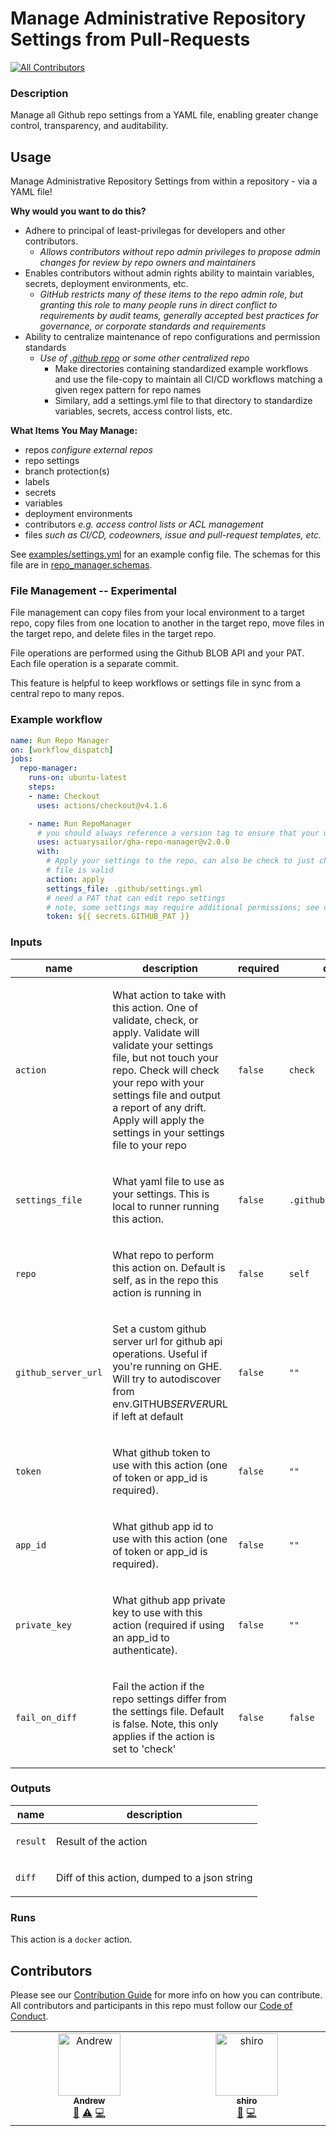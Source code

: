 # Manage Administrative Repository Settings from Pull-Requests
<!-- ALL-CONTRIBUTORS-BADGE:START - Do not remove or modify this section -->
[![All Contributors](https://img.shields.io/badge/all_contributors-2-orange.svg?style=flat-square)](#contributors-)
<!-- ALL-CONTRIBUTORS-BADGE:END -->

<!-- action-docs-description source="action.yml" -->
### Description

Manage all Github repo settings from a YAML file, enabling greater change control, transparency, and auditability.
<!-- action-docs-description source="action.yml" -->

## Usage

Manage Administrative Repository Settings from within a repository - via a YAML file!

**Why would you want to do this?**
* Adhere to principal of least-privilegas for developers and other contributors.
  * *Allows contributors without repo admin privileges to propose admin changes for review by repo owners and maintainers*
* Enables contributors without admin rights ability to maintain variables, secrets, deployment environments, etc.
  * *GitHub restricts many of these items to the repo admin role, but granting this role to many people runs in direct conflict to requirements by audit teams, generally accepted best practices for governance, or corporate standards and requirements*
* Ability to centralize maintenance of repo configurations and permission standards
  * *Use of [.github repo](https://www.freecodecamp.org/news/how-to-use-the-dot-github-repository/) or some other centralized repo*
    * Make directories containing standardized example workflows and use the file-copy to maintain all CI/CD workflows matching a given regex pattern for repo names
    * Similary, add a settings.yml file to that directory to standardize variables, secrets, access control lists, etc.

**What Items You May Manage:**

* repos *configure external repos*
* repo settings
* branch protection(s)
* labels
* secrets
* variables
* deployment environments
* contributors *e.g. access control lists or ACL management*
* files *such as CI/CD, codeowners, issue and pull-request templates, etc.*

See [examples/settings.yml](./examples/settings.yml) for an example config file. The schemas for this file are in [repo_manager.schemas](./repo_magager/schemas).

### File Management -- Experimental

File management can copy files from your local environment to a target repo, copy files from one location to another in the target repo, move files in the target repo, and delete files in the target repo.

File operations are performed using the Github BLOB API and your PAT. Each file operation is a separate commit.

This feature is helpful to keep workflows or settings file in sync from a central repo to many repos.

### Example workflow

```yaml
name: Run Repo Manager
on: [workflow_dispatch]
jobs:
  repo-manager:
    runs-on: ubuntu-latest
    steps:
    - name: Checkout
      uses: actions/checkout@v4.1.6

    - name: Run RepoManager
      # you should always reference a version tag to ensure that your use of an action never changes until you update it
      uses: actuarysailor/gha-repo-manager@v2.0.0
      with:
        # Apply your settings to the repo, can also be check to just check repo settings vs your file or validate, to validate your
        # file is valid
        action: apply
        settings_file: .github/settings.yml
        # need a PAT that can edit repo settings
        # note, some settings may require additional permissions; see comments in examples/settings.yml for details
        token: ${{ secrets.GITHUB_PAT }}

```

<!-- action-docs-inputs source="action.yml" -->
### Inputs

| name | description | required | default |
| --- | --- | --- | --- |
| `action` | <p>What action to take with this action. One of validate, check, or apply. Validate will validate your settings file, but not touch your repo. Check will check your repo with your settings file and output a report of any drift. Apply will apply the settings in your settings file to your repo</p> | `false` | `check` |
| `settings_file` | <p>What yaml file to use as your settings. This is local to runner running this action.</p> | `false` | `.github/settings.yml` |
| `repo` | <p>What repo to perform this action on. Default is self, as in the repo this action is running in</p> | `false` | `self` |
| `github_server_url` | <p>Set a custom github server url for github api operations. Useful if you're running on GHE. Will try to autodiscover from env.GITHUB<em>SERVER</em>URL if left at default</p> | `false` | `""` |
| `token` | <p>What github token to use with this action (one of token or app_id is required).</p> | `false` | `""` |
| `app_id` | <p>What github app id to use with this action (one of token or app_id is required).</p> | `false` | `""` |
| `private_key` | <p>What github app private key to use with this action (required if using an app_id to authenticate).</p> | `false` | `""` |
| `fail_on_diff` | <p>Fail the action if the repo settings differ from the settings file. Default is false. Note, this only applies if the action is set to 'check'</p> | `false` | `false` |
<!-- action-docs-inputs source="action.yml" -->

<!-- action-docs-outputs source="action.yml" -->
### Outputs

| name | description |
| --- | --- |
| `result` | <p>Result of the action</p> |
| `diff` | <p>Diff of this action, dumped to a json string</p> |
<!-- action-docs-outputs source="action.yml" -->

<!-- action-docs-runs source="action.yml" -->
### Runs

This action is a `docker` action.
<!-- action-docs-runs source="action.yml" -->

## Contributors

Please see our [Contribution Guide](./CONTRIBUTING.md) for more info on how you can contribute. All contributors and participants in this repo must follow our [Code of Conduct](./CODE_OF_CONDUCT.md).
<!-- ALL-CONTRIBUTORS-LIST:START - Do not remove or modify this section -->
<!-- prettier-ignore-start -->
<!-- markdownlint-disable -->
<table>
  <tbody>
    <tr>
      <td align="center" valign="top" width="14.28%"><a href="https://github.com/actuarysailor"><img src="https://avatars.githubusercontent.com/u/1377314?v=4?s=100" width="100px;" alt="Andrew"/><br /><sub><b>Andrew</b></sub></a><br /><a href="#ideas-actuarysailor" title="Ideas, Planning, & Feedback">🤔</a> <a href="https://github.com/actuarysailor/gha-repo-manager/commits?author=actuarysailor" title="Tests">⚠️</a> <a href="https://github.com/actuarysailor/gha-repo-manager/commits?author=actuarysailor" title="Code">💻</a></td>
      <td align="center" valign="top" width="14.28%"><a href="https://github.com/actuarysailor"><img src="https://avatars.githubusercontent.com/u/24359398?v=4?s=100" width="100px;" alt="shiro"/><br /><sub><b>shiro</b></sub></a><br /><a href="https://github.com/actuarysailor/gha-repo-manager/issues?q=author%3Aactuarysailor" title="Bug reports">🐛</a> <a href="https://github.com/actuarysailor/gha-repo-manager/commits?author=actuarysailor" title="Code">💻</a></td>
    </tr>
  </tbody>
</table>

<!-- markdownlint-restore -->
<!-- prettier-ignore-end -->

<!-- ALL-CONTRIBUTORS-LIST:END -->

<!-- ALL-CONTRIBUTORS-LIST:START - Do not remove or modify this section -->
<!-- prettier-ignore-start -->
<!-- markdownlint-disable -->

<!-- markdownlint-restore -->
<!-- prettier-ignore-end -->

<!-- ALL-CONTRIBUTORS-LIST:END -->
<!-- prettier-ignore-start -->
<!-- markdownlint-disable -->

<!-- markdownlint-restore -->
<!-- prettier-ignore-end -->

<!-- ALL-CONTRIBUTORS-LIST:END -->
